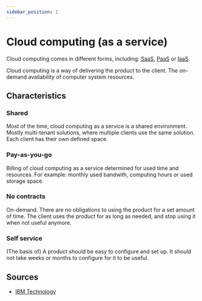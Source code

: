 ```yaml
---
sidebar_position: 1
---
```


# Cloud computing (as a service)

Cloud computing comes in different forms, including: [SaaS](software-as-a-service.md), [PaaS](platform-as-a-service.md) or [IaaS](infrastructure-as-a-service.md).

Cloud computing is a way of delivering the product to the client. The on-demand availability of computer system resources.

## Characteristics

### Shared

Most of the time, cloud computing as a service is a shared environment. Mostly multi-tenant solutions, where multiple clients use the same solution. Each client has their own defined space.

### Pay-as-you-go

Billing of cloud computing as a service determined for used time and resources. For example: monthly used bandwith, computing hours or used storage space.

### No contracts

On-demand. There are no obligations to using the product for a set amount of time. The client uses the product for as long as needed, and stop using it when not useful anymore.

### Self service

(The basis of) A product should be easy to configure and set up. It should not take weeks or months to configure for it to be useful.

## Sources

- [IBM Technology](https://www.youtube.com/watch?v=XRdmfo4M_YA)
